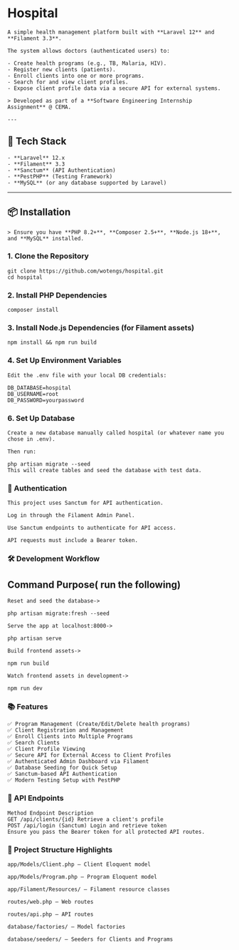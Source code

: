 # Hospital

    A simple health management platform built with **Laravel 12** and **Filament 3.3**.

    The system allows doctors (authenticated users) to:

    - Create health programs (e.g., TB, Malaria, HIV).
    - Register new clients (patients).
    - Enroll clients into one or more programs.
    - Search for and view client profiles.
    - Expose client profile data via a secure API for external systems.

    > Developed as part of a **Software Engineering Internship Assignment** @ CEMA.

    ---

## 🚀 Tech Stack

    - **Laravel** 12.x
    - **Filament** 3.3
    - **Sanctum** (API Authentication)
    - **PestPHP** (Testing Framework)
    - **MySQL** (or any database supported by Laravel)

---

## 📦 Installation

    > Ensure you have **PHP 8.2+**, **Composer 2.5+**, **Node.js 18+**, and **MySQL** installed.

### 1. Clone the Repository

    git clone https://github.com/wotengs/hospital.git
    cd hospital

### 2. Install PHP Dependencies

    composer install

### 3. Install Node.js Dependencies (for Filament assets)

    npm install && npm run build

### 4. Set Up Environment Variables

    Edit the .env file with your local DB credentials:

    DB_DATABASE=hospital
    DB_USERNAME=root
    DB_PASSWORD=yourpassword

### 6. Set Up Database

    Create a new database manually called hospital (or whatever name you chose in .env).

    Then run:

    php artisan migrate --seed
    This will create tables and seed the database with test data.

### 🔐 Authentication

    This project uses Sanctum for API authentication.

    Log in through the Filament Admin Panel.

    Use Sanctum endpoints to authenticate for API access.

    API requests must include a Bearer token.

### 🛠 Development Workflow

## Command Purpose( run the following)

    Reset and seed the database->

    php artisan migrate:fresh --seed 

    Serve the app at localhost:8000->

    php artisan serve 

    Build frontend assets->

    npm run build 

    Watch frontend assets in development->

    npm run dev 

### 📚 Features

    ✅ Program Management (Create/Edit/Delete health programs)
    ✅ Client Registration and Management
    ✅ Enroll Clients into Multiple Programs
    ✅ Search Clients
    ✅ Client Profile Viewing
    ✅ Secure API for External Access to Client Profiles
    ✅ Authenticated Admin Dashboard via Filament
    ✅ Database Seeding for Quick Setup
    ✅ Sanctum-based API Authentication
    ✅ Modern Testing Setup with PestPHP

### 📖 API Endpoints

    Method Endpoint Description
    GET /api/clients/{id} Retrieve a client's profile
    POST /api/login (Sanctum) Login and retrieve token
    Ensure you pass the Bearer token for all protected API routes.

### 🧱 Project Structure Highlights

    app/Models/Client.php – Client Eloquent model

    app/Models/Program.php – Program Eloquent model

    app/Filament/Resources/ – Filament resource classes

    routes/web.php – Web routes

    routes/api.php – API routes

    database/factories/ – Model factories

    database/seeders/ – Seeders for Clients and Programs

